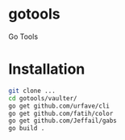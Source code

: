 # gotools
Go Tools

# Installation

``` bash
git clone ...
cd gotools/vaulter/
go get github.com/urfave/cli
go get github.com/fatih/color
go get github.com/Jeffail/gabs
go build .
```
